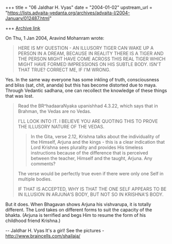 +++
title = "06 Jaldhar H. Vyas"
date = "2004-01-02"
upstream_url = "https://lists.advaita-vedanta.org/archives/advaita-l/2004-January/012487.html"

+++
[Archive link](https://lists.advaita-vedanta.org/archives/advaita-l/2004-January/012487.html)

On Thu, 1 Jan 2004, Aravind Mohanram wrote:

> HERE IS MY QUESTION - AN ILLUSORY TIGER CAN WAKE UP A PERSON IN A DREAM,
> BECAUSE IN REALITY THERE IS A TIGER AND THE PERSON MIGHT HAVE COME
> ACROSS THIS REAL TIGER WHICH MIGHT HAVE FORMED IMPRESSIONS ON HIS SUBTLE
> BODY. ISN'T THAT TRUE? CORRECT ME, IF I'M WRONG.

Yes.  In the same way everyone has some inkling of truth, consciousness
and bliss (sat, chit, ananda) but this has become distorted due to maya.
Through Vedantic sadhana, one can recollect the knowledge of these things
that was lost.

>
> Read the BR^hadaaraNyaka upanishhad 4.3.22, which says that in Brahman,
> the Vedas are no Vedas.
>
> I'LL LOOK INTO IT. I BELIEVE YOU ARE QUOTING THIS TO PROVE THE ILLUSORY
> NATURE OF THE VEDAS.
>
> > In the Gita, verse 2.12, Krishna talks about the individuality of the
> > Himself, Arjuna and the kings - this is a clear indication that Lord
> > Krishna sees plurality and provides His timeless instructions because
> > of the difference that is perceived between the teacher, Himself and
> > the taught, Arjuna. Any comments?
> >
>
> The verse would be perfectly true even if there were only one Self in
> multiple bodies.
>
> IF THAT IS ACCEPTED, WHY IS THAT THE ONE SELF APPEARS TO BE IN ILLUSION
> IN ARJUNA'S BODY, BUT NOT SO IN KRISHNA'S BODY.

But it does.  When Bhagavan shows Arjuna his vishvarupa, it is totally
different.  The Lord takes on different forms to suit the capacity of the
bhakta.  (Arjuna is terrified and begs Him to resume the form of his
childhood friend Krishna.)

-- 
Jaldhar H. Vyas <jaldhar at braincells.com>
It's a girl! See the pictures - http://www.braincells.com/shailaja/

